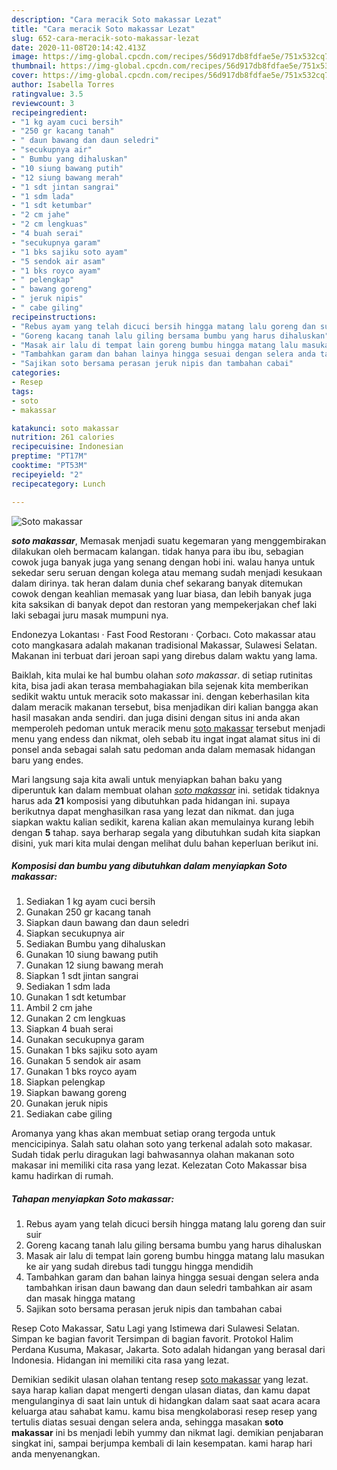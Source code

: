 ```yaml
---
description: "Cara meracik Soto makassar Lezat"
title: "Cara meracik Soto makassar Lezat"
slug: 652-cara-meracik-soto-makassar-lezat
date: 2020-11-08T20:14:42.413Z
image: https://img-global.cpcdn.com/recipes/56d917db8fdfae5e/751x532cq70/soto-makassar-foto-resep-utama.jpg
thumbnail: https://img-global.cpcdn.com/recipes/56d917db8fdfae5e/751x532cq70/soto-makassar-foto-resep-utama.jpg
cover: https://img-global.cpcdn.com/recipes/56d917db8fdfae5e/751x532cq70/soto-makassar-foto-resep-utama.jpg
author: Isabella Torres
ratingvalue: 3.5
reviewcount: 3
recipeingredient:
- "1 kg ayam cuci bersih"
- "250 gr kacang tanah"
- " daun bawang dan daun seledri"
- "secukupnya air"
- " Bumbu yang dihaluskan"
- "10 siung bawang putih"
- "12 siung bawang merah"
- "1 sdt jintan sangrai"
- "1 sdm lada"
- "1 sdt ketumbar"
- "2 cm jahe"
- "2 cm lengkuas"
- "4 buah serai"
- "secukupnya garam"
- "1 bks sajiku soto ayam"
- "5 sendok air asam"
- "1 bks royco ayam"
- " pelengkap"
- " bawang goreng"
- " jeruk nipis"
- " cabe giling"
recipeinstructions:
- "Rebus ayam yang telah dicuci bersih hingga matang lalu goreng dan suir suir"
- "Goreng kacang tanah lalu giling bersama bumbu yang harus dihaluskan"
- "Masak air lalu di tempat lain goreng bumbu hingga matang lalu masukan ke air yang sudah direbus tadi tunggu hingga mendidih"
- "Tambahkan garam dan bahan lainya hingga sesuai dengan selera anda tambahkan irisan daun bawang dan daun seledri tambahkan air asam dan masak hingga matang"
- "Sajikan soto bersama perasan jeruk nipis dan tambahan cabai"
categories:
- Resep
tags:
- soto
- makassar

katakunci: soto makassar 
nutrition: 261 calories
recipecuisine: Indonesian
preptime: "PT17M"
cooktime: "PT53M"
recipeyield: "2"
recipecategory: Lunch

---
```



![Soto makassar](https://img-global.cpcdn.com/recipes/56d917db8fdfae5e/751x532cq70/soto-makassar-foto-resep-utama.jpg)

<b><i>soto makassar</i></b>, Memasak menjadi suatu kegemaran yang menggembirakan dilakukan oleh bermacam kalangan. tidak hanya para ibu ibu, sebagian cowok juga banyak juga yang senang dengan hobi ini. walau hanya untuk sekedar seru seruan dengan kolega atau memang sudah menjadi kesukaan dalam dirinya. tak heran dalam dunia chef sekarang banyak ditemukan cowok dengan keahlian memasak yang luar biasa, dan lebih banyak juga kita saksikan di banyak depot dan restoran yang mempekerjakan chef laki laki sebagai juru masak mumpuni nya.

Endonezya Lokantası · Fast Food Restoranı · Çorbacı. Coto makassar atau coto mangkasara adalah makanan tradisional Makassar, Sulawesi Selatan. Makanan ini terbuat dari jeroan sapi yang direbus dalam waktu yang lama.

Baiklah, kita mulai ke hal bumbu olahan <i>soto makassar</i>. di setiap rutinitas kita, bisa jadi akan terasa membahagiakan bila sejenak kita memberikan sedikit waktu untuk meracik soto makassar ini. dengan keberhasilan kita dalam meracik makanan tersebut, bisa menjadikan diri kalian bangga akan hasil masakan anda sendiri. dan juga disini dengan situs ini anda akan memperoleh pedoman untuk meracik menu <u>soto makassar</u> tersebut menjadi menu yang endess dan nikmat, oleh sebab itu ingat ingat alamat situs ini di ponsel anda sebagai salah satu pedoman anda dalam memasak hidangan baru yang endes.


Mari langsung saja kita awali untuk menyiapkan bahan baku yang diperuntuk kan dalam membuat olahan <u><i>soto makassar</i></u> ini. setidak tidaknya harus ada <b>21</b> komposisi yang dibutuhkan pada hidangan ini. supaya berikutnya dapat menghasilkan rasa yang lezat dan nikmat. dan juga siapkan waktu kalian sedikit, karena kalian akan memulainya kurang lebih dengan <b>5</b> tahap. saya berharap segala yang dibutuhkan sudah kita siapkan disini, yuk mari kita mulai dengan melihat dulu bahan keperluan berikut ini.

<!--inarticleads1-->

##### Komposisi dan bumbu yang dibutuhkan dalam menyiapkan Soto makassar:

1. Sediakan 1 kg ayam cuci bersih
1. Gunakan 250 gr kacang tanah
1. Siapkan  daun bawang dan daun seledri
1. Siapkan secukupnya air
1. Sediakan  Bumbu yang dihaluskan
1. Gunakan 10 siung bawang putih
1. Gunakan 12 siung bawang merah
1. Siapkan 1 sdt jintan sangrai
1. Sediakan 1 sdm lada
1. Gunakan 1 sdt ketumbar
1. Ambil 2 cm jahe
1. Gunakan 2 cm lengkuas
1. Siapkan 4 buah serai
1. Gunakan secukupnya garam
1. Gunakan 1 bks sajiku soto ayam
1. Gunakan 5 sendok air asam
1. Gunakan 1 bks royco ayam
1. Siapkan  pelengkap
1. Siapkan  bawang goreng
1. Gunakan  jeruk nipis
1. Sediakan  cabe giling


Aromanya yang khas akan membuat setiap orang tergoda untuk mencicipinya. Salah satu olahan soto yang terkenal adalah soto makasar. Sudah tidak perlu diragukan lagi bahwasannya olahan makanan soto makasar ini memiliki cita rasa yang lezat. Kelezatan Coto Makassar bisa kamu hadirkan di rumah. 

<!--inarticleads2-->

##### Tahapan menyiapkan Soto makassar:

1. Rebus ayam yang telah dicuci bersih hingga matang lalu goreng dan suir suir
1. Goreng kacang tanah lalu giling bersama bumbu yang harus dihaluskan
1. Masak air lalu di tempat lain goreng bumbu hingga matang lalu masukan ke air yang sudah direbus tadi tunggu hingga mendidih
1. Tambahkan garam dan bahan lainya hingga sesuai dengan selera anda tambahkan irisan daun bawang dan daun seledri tambahkan air asam dan masak hingga matang
1. Sajikan soto bersama perasan jeruk nipis dan tambahan cabai


Resep Coto Makassar, Satu Lagi yang Istimewa dari Sulawesi Selatan. Simpan ke bagian favorit Tersimpan di bagian favorit. Protokol Halim Perdana Kusuma, Makasar, Jakarta. Soto adalah hidangan yang berasal dari Indonesia. Hidangan ini memiliki cita rasa yang lezat. 

Demikian sedikit ulasan olahan tentang resep <u>soto makassar</u> yang lezat. saya harap kalian dapat mengerti dengan ulasan diatas, dan kamu dapat mengulanginya di saat lain untuk di hidangkan dalam saat saat acara acara keluarga atau sahabat kamu. kamu bisa mengkolaborasi resep resep yang tertulis diatas sesuai dengan selera anda, sehingga masakan <b>soto makassar</b> ini bs menjadi lebih yummy dan nikmat lagi. demikian penjabaran singkat ini, sampai berjumpa kembali di lain kesempatan. kami harap hari anda menyenangkan.
